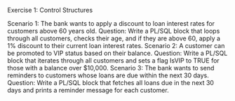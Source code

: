 Exercise 1: Control Structures

Scenario 1: The bank wants to apply a discount to loan interest rates for customers above 60 years old.
	Question: Write a PL/SQL block that loops through all customers, checks their age, and if they are above 60, apply a 1% discount to their current loan interest rates.
Scenario 2: A customer can be promoted to VIP status based on their balance.
	Question: Write a PL/SQL block that iterates through all customers and sets a flag IsVIP to TRUE for those with a balance over $10,000.
Scenario 3: The bank wants to send reminders to customers whose loans are due within the next 30 days.
	Question: Write a PL/SQL block that fetches all loans due in the next 30 days and prints a reminder message for each customer.

